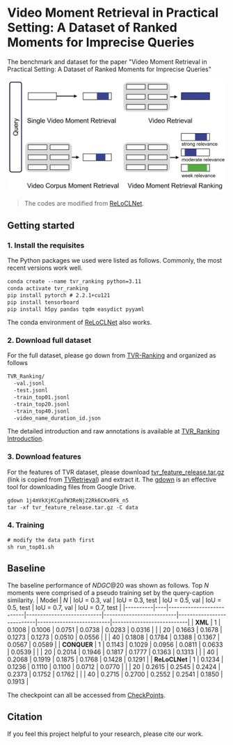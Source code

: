 # Video Moment Retrieval in Practical Setting: A Dataset of Ranked Moments for  Imprecise  Queries

The benchmark and dataset for the paper "Video Moment Retrieval in Practical Setting: A Dataset of Ranked Moments for  Imprecise  Queries"


![vmr_ranking_overview](./figures/task_introduction.png)

> The codes are modified from [ReLoCLNet](https://github.com/26hzhang/ReLoCLNet).



## Getting started
### 1. Install the requisites

The Python packages we used were listed as follows.
Commonly, the most recent versions work well.


```shell
conda create --name tvr_ranking python=3.11
conda activate tvr_ranking
pip install pytorch # 2.2.1+cu121
pip install tensorboard 
pip install h5py pandas tqdm easydict pyyaml
```
The conda environment of [ReLoCLNet](https://github.com/26hzhang/ReLoCLNet) also works.

### 2. Download full dataset
For the full dataset, please go down from [TVR-Ranking](
https://drive.google.com/drive/folders/1QuE3Ah1VR_Sudjbl_5VFC1J-aT9Dh_WF?usp=drive_link) and organized as follows
```
TVR_Ranking/
  -val.jsonl                  
  -test.jsonl                 
  -train_top01.jsonl
  -train_top20.jsonl
  -train_top40.jsonl
  -video_name_duration_id.json
```
The detailed introduction and raw annotations is available at [TVR_Ranking Introduction](data/TVR_Ranking/readme.md).

### 3. Download features

For the features of TVR dataset, please download [tvr_feature_release.tar.gz](
https://drive.google.com/file/d/1j4mVkXjKCgafW3ReNjZ2Rk6CKx0Fk_n5/view?usp=sharing) (link is copied from 
[TVRetrieval](https://github.com/jayleicn/TVRetrieval#prerequisites)) and extract it.
The [gdown](https://github.com/wkentaro/gdown.git) is an effective tool for downloading files from Google Drive.

```shell
gdown 1j4mVkXjKCgafW3ReNjZ2Rk6CKx0Fk_n5
tar -xf tvr_feature_release.tar.gz -C data
```

### 4. Training
```shell
# modify the data path first 
sh run_top01.sh
```

## Baseline
The baseline performance of  $NDGC@20$ was shown as follows.
Top $N$ moments were comprised of a pseudo training set by the query-caption similarity.
| Model    | $N$  | IoU = 0.3, val | IoU = 0.3, test | IoU = 0.5, val | IoU = 0.5, test | IoU = 0.7, val | IoU = 0.7, test |
|----------|----|--------------------------|---------------------------|--------------------------|---------------------------|--------------------------|---------------------------|
| **XML**      | 1  | 0.1008                   | 0.1006                    | 0.0751                   | 0.0738                    | 0.0283                   | 0.0316                    |
|          | 20 | 0.1663                   | 0.1678                    | 0.1273                   | 0.1273                    | 0.0510                   | 0.0556                    |
|          | 40 | 0.1808                   | 0.1784                    | 0.1388                   | 0.1367                    | 0.0567                   | 0.0589                    |
| **CONQUER**  | 1  | 0.1143                   | 0.1029                    | 0.0956                   | 0.0811                    | 0.0633                   | 0.0539                    |
|          | 20 | 0.2014                   | 0.1946                    | 0.1817                   | 0.1777                    | 0.1363                   | 0.1313                    |
|          | 40 | 0.2068                   | 0.1919                    | 0.1875                   | 0.1768                    | 0.1428                   | 0.1291                    |
| **ReLoCLNet** | 1  | 0.1234                   | 0.1236                    | 0.1110                   | 0.1100                    | 0.0712                   | 0.0770                    |
|          | 20 | 0.2615                   | 0.2545                    | 0.2424                   | 0.2373                    | 0.1752                   | 0.1762                    |
|          | 40 | 0.2715                   | 0.2700                    | 0.2552                   | 0.2541                    | 0.1850                   | 0.1913                    |


The checkpoint can all be accessed from [CheckPoints](https://drive.google.com/drive/folders/1hXJn-5ORA8T1Iyx6K2BK7KnUOpCQD9Na?usp=drive_link).


## Citation
If you feel this project helpful to your research, please cite our work.
```

```
